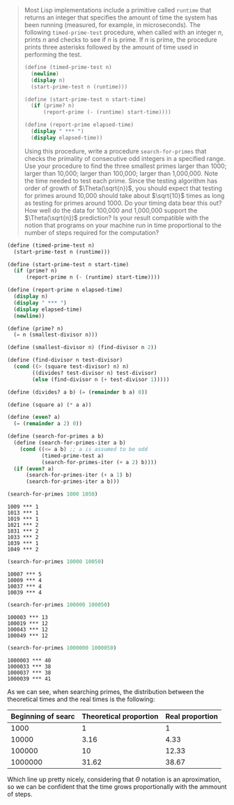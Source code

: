 > Most Lisp implementations include a primitive called `runtime` that returns an
> integer that specifies the amount of time the system has been running (measured,
> for example, in microseconds). The following `timed-prime-test` procedure, when
> called with an integer $n$, prints $n$ and checks to see if $n$ is prime. If $n$
> is prime, the procedure prints three asterisks followed by the amount of time
> used in performing the test.
> 
> ``` scheme
> (define (timed-prime-test n)
>   (newline)
>   (display n)
>   (start-prime-test n (runtime)))
> 
> (define (start-prime-test n start-time)
>   (if (prime? n)
>       (report-prime (- (runtime) start-time))))
> 
> (define (report-prime elapsed-time)
>   (display " *** ")
>   (display elapsed-time))
> ```
> 
> Using this procedure, write a procedure `search-for-primes` that checks the
> primality of consecutive odd integers in a specified range. Use your procedure
> to find the three smallest primes larger than 1000; larger than 10,000; larger
> than 100,000; larger than 1,000,000. Note the time needed to test each prime.
> Since the testing algorithm has order of growth of $\Theta(\sqrt{n})$, you
> should expect that testing for primes around 10,000 should take about
> $\sqrt{10}$ times as long as testing for primes around 1000. Do your timing data
> bear this out? How well do the data for 100,000 and 1,000,000 support the
> $\Theta(\sqrt{n})$ prediction? Is your result compatible with the notion that
> programs on your machine run in time proportional to the number of steps
> required for the computation?

``` scheme :session "1.22" :exports none
(define (timed-prime-test n)
  (start-prime-test n (runtime)))

(define (start-prime-test n start-time)
  (if (prime? n)
      (report-prime n (- (runtime) start-time))))

(define (report-prime n elapsed-time)
  (display n)
  (display " *** ")
  (display elapsed-time)
  (newline))

(define (prime? n)
  (= n (smallest-divisor n)))

(define (smallest-divisor n) (find-divisor n 2))

(define (find-divisor n test-divisor)
  (cond ((> (square test-divisor) n) n)
        ((divides? test-divisor n) test-divisor)
        (else (find-divisor n (+ test-divisor 1)))))

(define (divides? a b) (= (remainder b a) 0))

(define (square a) (* a a))

(define (even? a)
  (= (remainder a 2) 0))
```

``` scheme :session "1.22"
(define (search-for-primes a b)
  (define (search-for-primes-iter a b)
    (cond ((<= a b) ;; a is assumed to be odd
           (timed-prime-test a)
           (search-for-primes-iter (+ a 2) b))))
  (if (even? a)
      (search-for-primes-iter (+ a 1) b)
      (search-for-primes-iter a b)))
```

``` scheme :session "1.22"
(search-for-primes 1000 1050)
```

```
1009 *** 1
1013 *** 1
1019 *** 1
1021 *** 2
1031 *** 2
1033 *** 2
1039 *** 1
1049 *** 2
```


``` scheme :session "1.22"
(search-for-primes 10000 10050)
```

```
10007 *** 5
10009 *** 4
10037 *** 4
10039 *** 4
```


``` scheme :session "1.22"
(search-for-primes 100000 100050)
```

```
100003 *** 13
100019 *** 12
100043 *** 12
100049 *** 12
```


``` scheme :session "1.22"
(search-for-primes 1000000 1000050)
```

```
1000003 *** 40
1000033 *** 38
1000037 *** 38
1000039 *** 41
```

As we can see, when searching primes, the distribution between the theoretical
times and the real times is the following:

| Beginning of searc | Theoretical proportion | Real proportion |
|--------------------|------------------------|-----------------|
|               1000 |                      1 |               1 |
|              10000 |                   3.16 |            4.33 |
|             100000 |                     10 |           12.33 |
|            1000000 |                  31.62 |           38.67 |

Which line up pretty nicely, considering that $\Theta$ notation is an
aproximation, so we can be confident that the time grows proportionally with
the ammount of steps.
